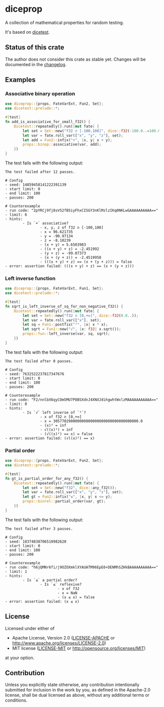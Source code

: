 # diceprop

A collection of mathematical properties for random testing.

It's based on [dicetest](https://github.com/jakoschiko/dicetest).

## Status of this crate

The author does not consider this crate as stable yet. Changes will be documented in the
[changelog](https://github.com/jakoschiko/diceprop/blob/master/CHANGELOG.md).

## Examples

### Associative binary operation

```rust
use diceprop::{props, FateVarExt, Fun2, Set};
use dicetest::prelude::*;

#[test]
fn add_is_associative_for_small_f32() {
    Dicetest::repeatedly().run(|mut fate| {
        let set = Set::new("f32 ∩ [-100,100]", dice::f32(-100.0..=100.0));
        let var = fate.roll_var(["x", "y", "z"], set);
        let add = Fun2::infix("+", |x, y| x + y);
        props::binop::associative(var, add);
    })
}
```

The test fails with the following output:

```
The test failed after 12 passes.

# Config
- seed: 14859458141222391139
- start limit: 0
- end limit: 100
- passes: 200

# Counterexample
- run code: "2pYRCj9fj8sV52fB5iyFhxCISGY3nKlMzlzIKq0NKLwGAAAAAAAAAA=="
- limit: 6
- hints:
        - Is `+` associative?
                - x, y, z of f32 ∩ [-100,100]
                - x = 96.621735
                - y = -90.97134
                - z = -8.10239
                - (x + y) = 5.6503983
                - ((x + y) + z) = -2.451992
                - (y + z) = -99.07373
                - (x + (y + z)) = -2.4519958
                - (((x + y) + z) == (x + (y + z))) = false
- error: assertion failed: (((x + y) + z) == (x + (y + z)))
```

### Left inverse function

```rust
use diceprop::{props, FateVarExt, Fun1, Set};
use dicetest::prelude::*;

#[test]
fn sqrt_is_left_inverse_of_sq_for_non_negative_f32() {
    Dicetest::repeatedly().run(|mut fate| {
        let set = Set::new("f32 ∩ [0,+∞]", dice::f32(0.0..));
        let var = fate.roll_var(["x"], set);
        let sq = Fun1::postfix("²", |x| x * x);
        let sqrt = Fun1::new("√", |x: f32| x.sqrt());
        props::fun::left_inverse(var, sq, sqrt);
    })
}
```

The test fails with the following output:

```
The test failed after 0 passes.

# Config
- seed: 7632522237817347676
- start limit: 0
- end limit: 100
- passes: 200

# Counterexample
- run code: "F2/nnlbX6qyCOm5MU7P8BSXdnJ4XNXJdihgwhtWxlzMAAAAAAAAAAA=="
- limit: 0
- hints:
        - Is `√` left inverse of `²`?
                - x of f32 ∩ [0,+∞]
                - x = 305770290000000000000000000000000000000.0
                - (x)² = inf
                - √((x)²) = inf
                - (√((x)²) == x) = false
- error: assertion failed: (√((x)²) == x)
```

### Partial order

```rust
use diceprop::{props, FateVarExt, Fun2, Set};
use dicetest::prelude::*;

#[test]
fn gt_is_partial_order_for_any_f32() {
    Dicetest::repeatedly().run(|mut fate| {
        let set = Set::new("f32", dice::any_f32());
        let var = fate.roll_var(["x", "y", "z"], set);
        let gt = Fun2::infix("≤", |x, y| x <= y);
        props::binrel::partial_order(var, gt);
    })
}
```

The test fails with the following output:

```
The test failed after 3 passes.

# Config
- seed: 18374838706510982620
- start limit: 0
- end limit: 100
- passes: 200

# Counterexample
- run code: "h6jQMNr6fi/j9OZOXmklXYAUATM96EpE6+DENMhSZHkBAAAAAAAAAA=="
- limit: 1
- hints:
        - Is `≤` a partial order?
                - Is `≤` reflexive?
                        - x of f32
                        - x = NaN
                        - (x ≤ x) = false
- error: assertion failed: (x ≤ x)
```

## License

Licensed under either of

 * Apache License, Version 2.0
   ([LICENSE-APACHE](LICENSE-APACHE) or http://www.apache.org/licenses/LICENSE-2.0)
 * MIT license
   ([LICENSE-MIT](LICENSE-MIT) or http://opensource.org/licenses/MIT)

at your option.

## Contribution

Unless you explicitly state otherwise, any contribution intentionally submitted
for inclusion in the work by you, as defined in the Apache-2.0 license, shall be
dual licensed as above, without any additional terms or conditions.
